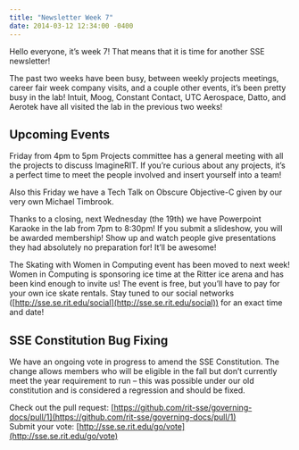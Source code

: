 ```yaml
---
title: "Newsletter Week 7"
date: 2014-03-12 12:34:00 -0400
---
```


Hello everyone, it’s week 7! That means that it is time for another SSE newsletter!

The past two weeks have been busy, between weekly projects meetings, career fair week company visits, and a couple other events, it’s been pretty busy in the lab! Intuit, Moog, Constant Contact, UTC Aerospace, Datto, and Aerotek have all visited the lab in the previous two weeks!

## Upcoming Events
Friday from 4pm to 5pm Projects committee has a general meeting with all the projects to discuss ImagineRIT. If you’re curious about any projects, it’s a perfect time to meet the people involved and insert yourself into a team!

Also this Friday we have a Tech Talk on Obscure Objective-C given by our very own Michael Timbrook.

Thanks to a closing, next Wednesday (the 19th) we have Powerpoint Karaoke in the lab from 7pm to 8:30pm! If you submit a slideshow, you will be awarded membership! Show up and watch people give presentations they had absolutely no preparation for! It’ll be awesome!

The Skating with Women in Computing event has been moved to next week! Women in Computing is sponsoring ice time at the Ritter ice arena and has been kind enough to invite us! The event is free, but you’ll have to pay for your own ice skate rentals. Stay tuned to our social networks ([http://sse.se.rit.edu/social](http://sse.se.rit.edu/social)) for an exact time and date!

## SSE Constitution Bug Fixing
We have an ongoing vote in progress to amend the SSE Constitution. The change allows members who will be eligible in the fall but don’t currently meet the year requirement to run – this was possible under our old constitution and is considered a regression and should be fixed.

Check out the pull request: [https://github.com/rit-sse/governing-docs/pull/1](https://github.com/rit-sse/governing-docs/pull/1)<br>
Submit your vote: [http://sse.se.rit.edu/go/vote](http://sse.se.rit.edu/go/vote)
